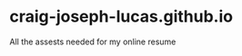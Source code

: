 craig-joseph-lucas.github.io
============================

All the assests needed for my online resume
